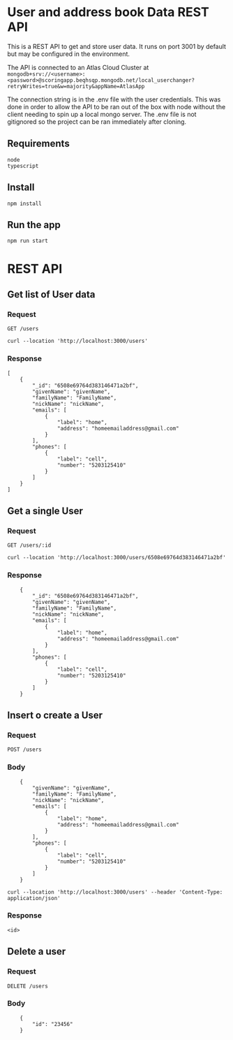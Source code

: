# User and address book Data REST API

This is a REST API to get and store user data. It runs on port 3001 by default but may be configured in the environment.

The API is connected to an Atlas Cloud Cluster at `mongodb+srv://<username>:<password>@scoringapp.beqhsqp.mongodb.net/local_userchanger?retryWrites=true&w=majority&appName=AtlasApp
`

The connection string is in the .env file with the user credentials. This was done in order to allow the API to be ran out of the box with node without the client needing to spin up a local mongo server. The .env file is not gitignored so the project can be ran immediately after cloning.

## Requirements

    node
    typescript

## Install

    npm install

## Run the app

    npm run start

# REST API

## Get list of User data

### Request

`GET /users`

    curl --location 'http://localhost:3000/users'

### Response

```
[
	{
		"_id": "6508e69764d383146471a2bf",
		"givenName": "givenName",
		"familyName": "FamilyName",
		"nickName": "nickName",
		"emails": [
			{
				"label": "home",
				"address": "homeemailaddress@gmail.com"
			}
		],
		"phones": [
			{
				"label": "cell",
				"number": "5203125410"
			}
		]
	}
]
```

## Get a single User

### Request

`GET /users/:id`

    curl --location 'http://localhost:3000/users/6508e69764d383146471a2bf'

### Response

```
	{
		"_id": "6508e69764d383146471a2bf",
		"givenName": "givenName",
		"familyName": "FamilyName",
		"nickName": "nickName",
		"emails": [
			{
				"label": "home",
				"address": "homeemailaddress@gmail.com"
			}
		],
		"phones": [
			{
				"label": "cell",
				"number": "5203125410"
			}
		]
	}
```

## Insert o create a User

### Request

`POST /users`

### Body

```
	{
		"givenName": "givenName",
		"familyName": "FamilyName",
		"nickName": "nickName",
		"emails": [
			{
				"label": "home",
				"address": "homeemailaddress@gmail.com"
			}
		],
		"phones": [
			{
				"label": "cell",
				"number": "5203125410"
			}
		]
	}
```

    curl --location 'http://localhost:3000/users' --header 'Content-Type: application/json'

### Response

    <id>

## Delete a user

### Request

`DELETE /users`

### Body

```
	{
		"id": "23456"
	}
```
